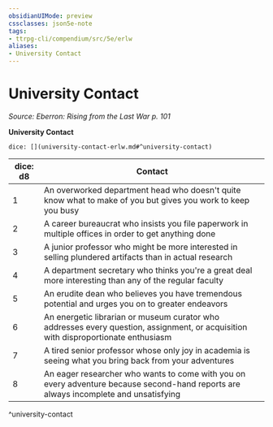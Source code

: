 ```yaml
---
obsidianUIMode: preview
cssclasses: json5e-note
tags:
- ttrpg-cli/compendium/src/5e/erlw
aliases:
- University Contact
---
```

# University Contact
*Source: Eberron: Rising from the Last War p. 101* 

**University Contact**

`dice: [](university-contact-erlw.md#^university-contact)`

| dice: d8 | Contact |
|----------|---------|
| 1 | An overworked department head who doesn't quite know what to make of you but gives you work to keep you busy |
| 2 | A career bureaucrat who insists you file paperwork in multiple offices in order to get anything done |
| 3 | A junior professor who might be more interested in selling plundered artifacts than in actual research |
| 4 | A department secretary who thinks you're a great deal more interesting than any of the regular faculty |
| 5 | An erudite dean who believes you have tremendous potential and urges you on to greater endeavors |
| 6 | An energetic librarian or museum curator who addresses every question, assignment, or acquisition with disproportionate enthusiasm |
| 7 | A tired senior professor whose only joy in academia is seeing what you bring back from your adventures |
| 8 | An eager researcher who wants to come with you on every adventure because second-hand reports are always incomplete and unsatisfying |
^university-contact
